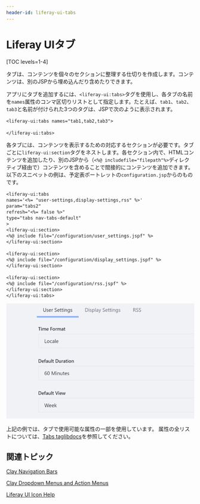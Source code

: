 ```yaml
---
header-id: liferay-ui-tabs
---
```


# Liferay UIタブ

[TOC levels=1-4]

タブは、コンテンツを個々のセクションに整理する仕切りを作成します。コンテンツは、別のJSPから埋め込んだり含めたりできます。

アプリにタブを追加するには、`<liferay-ui:tabs>`タグを使用し、各タブの名前を`names`属性のコンマ区切りリストとして指定します。たとえば、`tab1`、`tab2`、`tab3`と名前が付けられた3つのタグは、JSPで次のように表示されます。

    <liferay-ui:tabs names="tab1,tab2,tab3">
    
    </liferay-ui:tabs>

各タブには、コンテンツを表示するための対応するセクションが必要です。タブごとに`liferay-ui:section`タグをネストします。各セクション内で、HTMLコンテンツを追加したり、別のJSPから（`<%@ includefile="filepath"%>`ディレクティブ経由で）コンテンツを含めることで間接的にコンテンツを追加できます。以下のスニペットの例は、予定表ポートレットの`configuration.jsp`からのものです。

    <liferay-ui:tabs
    names='<%= "user-settings,display-settings,rss" %>'
    param="tabs2"
    refresh="<%= false %>"
    type="tabs nav-tabs-default"
    >
    <liferay-ui:section>
    <%@ include file="/configuration/user_settings.jspf" %>
    </liferay-ui:section>
    
    <liferay-ui:section>
    <%@ include file="/configuration/display_settings.jspf" %>
    </liferay-ui:section>
    
    <liferay-ui:section>
    <%@ include file="/configuration/rss.jspf" %>
    </liferay-ui:section>
    </liferay-ui:tabs>

![図1：タブは、構成オプションを同じUI内の個々のセクションに整理する便利な方法です。](../../../images/liferay-ui-taglib-tabs.png)

上記の例では、タブで使用可能な属性の一部を使用しています。 属性の全リストについては、[Tabs taglibdocs](@platform-ref@/7.1-latest/taglibs/util-taglib/liferay-ui/tabs.html)を参照してください。

## 関連トピック

[Clay Navigation Bars](/docs/7-1/tutorials/-/knowledge_base/t/clay-navigation-bars)

[Clay Dropdown Menus and Action Menus](/docs/7-1/tutorials/-/knowledge_base/t/clay-dropdown-menus-and-action-menus)

[Liferay UI Icon Help](/docs/7-1/tutorials/-/knowledge_base/t/liferay-ui-icon-help)
